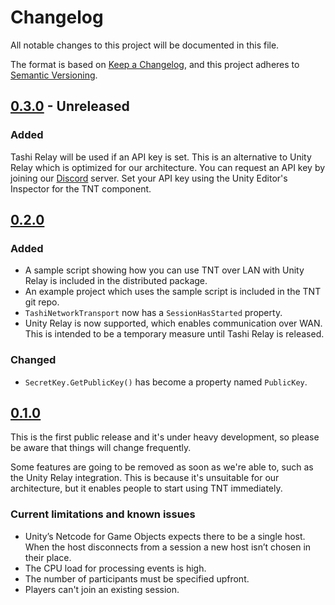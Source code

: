 # Changelog

All notable changes to this project will be documented in this file.

The format is based on [Keep a Changelog](https://keepachangelog.com/en/1.0.0/),
and this project adheres to [Semantic Versioning](https://semver.org/spec/v2.0.0.html).

## [0.3.0] - Unreleased

### Added

Tashi Relay will be used if an API key is set. This  is an alternative to Unity
Relay which is optimized for our architecture. You can request an API key by
joining our [Discord] server. Set your API key using the Unity Editor's
Inspector for the TNT component.

## [0.2.0]

### Added

* A sample script showing how you can use TNT over LAN with Unity Relay is
  included in the distributed package.
* An example project which uses the sample script is included in the TNT git
  repo.
* `TashiNetworkTransport` now has a `SessionHasStarted` property.
* Unity Relay is now supported, which enables communication over WAN. This is
  intended to be a temporary measure until Tashi Relay is released.

### Changed

* `SecretKey.GetPublicKey()` has become a property named `PublicKey`.

## [0.1.0]

This is the first public release and it's under heavy development, so please
be aware that things will change frequently.

Some features are going to be removed as soon as we're able to, such as the
Unity Relay integration. This is because it's unsuitable for our architecture,
but it enables people to start using TNT immediately.

### Current limitations and known issues

* Unity’s Netcode for Game Objects expects there to be a single host. When the
  host disconnects from a session a new host isn’t chosen in their place.
* The CPU load for processing events is high.
* The number of participants must be specified upfront.
* Players can't join an existing session.

[Keep a Changelog]: https://keepachangelog.com/en/1.0.0/
[Semantic Versioning]: https://semver.org/spec/v2.0.0.html
[Discord]: https://discord.com/invite/fPNdgUCGnk
[0.3.0]: https://github.com/tashigg/tashi-network-transport/releases/tag/v0.3.0
[0.2.0]: https://github.com/tashigg/tashi-network-transport/releases/tag/v0.2.0
[0.1.0]: https://github.com/tashigg/tashi-network-transport/releases/tag/v0.1.0
